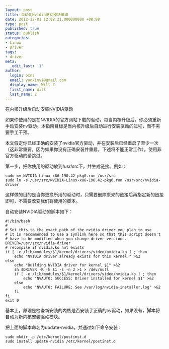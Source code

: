 ```yaml
---
layout: post
title: 自动化Nvidia驱动模块编译
date: 2012-12-01 12:08:21.000000000 +08:00
type: post
published: true
status: publish
categories:
- Linux
- Driver
tags:
- driver
meta:
  _edit_last: '1'
author:
  login: oxnz
  email: yunxinyi@gmail.com
  display_name: Will Z
  first_name: Will
  last_name: Z
---
```


在内核升级后自动安装NVIDIA驱动

如果你使用的是在NVIDIA的官方网站下载的驱动，每当内核升级后，你必须重新手动安装nv驱动。本指南目标是当内核升级后自动进行安装驱动的过程，而不需要手工干预。

本文假定你已经正确的安装了nvidia官方驱动，并在安装后已经重启了至少一次（这非常重要，因为如果你没有正确安装并重启，下述将不能正常工作）。使用非官方驱动的请跳过。

<!--more-->

第一步，把你使用的驱动放到/usr/src下，并生成链接。例如：

```shell
sudo mv NVIDIA-Linux-x86-190.42-pkg0.run /usr/src
sudo ln -s /usr/src/NVIDIA-Linux-x86-190.42-pkg0.run /usr/src/nvidia-driver
```

这样做的目的是当你更换所用的驱动时，只需要删除原来的链接后再指定新的链接即可，不需要改变我们将使用的脚本。

自动安装NVIDIA驱动的脚本如下：

```shell
#!/bin/bash
#
# Set this to the exact path of the nvidia driver you plan to use
# It is recommended to use a symlink here so that this script doesn't
# have to be modified when you change driver versions.
DRIVER=/usr/src/nvidia-driver
# recompile if nvidia.ko not exists
if [ -e /lib/modules/$1/kernel/drivers/video/nvidia.ko ] ; then
    echo "NVIDIA driver already exists for this kernel." >&2
else
    echo "Building NVIDIA driver for kernel $1" >&2
    sh $DRIVER -K -k $1 -s -n 2 >1 > /dev/null
    if [ -e /lib/modules/$1/kernel/drivers/video/nvidia.ko ] ; then
        echo "NVAUTO: SUCCESS: Driver installed for kernel $1" >&2
    else
        echo "NVAUTO: FAILURE: See /var/log/nvidia-installer.log" >&2
    fi
fi
exit 0
```

基本上，原理是检查新安装的内核是否安装了正确的nv驱动，如果没有，脚本将自动为新内核安装驱动模块。

把上面的脚本命名为update-nvidia，并通过如下命令安装：

```shell
sudo mkdir -p /etc/kernel/postinst.d
sudo install update-nvidia /etc/kernel/postinst.d
```
